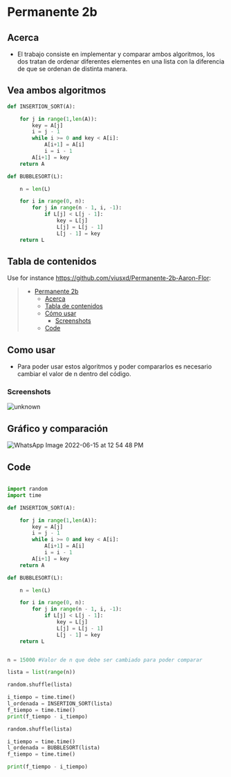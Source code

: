 # Permanente 2b

## Acerca

* El trabajo consiste en implementar y comparar ambos algoritmos, los dos tratan de ordenar diferentes elementes en una lista con la diferencia de que se ordenan de distinta manera.

## Vea ambos algoritmos

```python
def INSERTION_SORT(A):

    for j in range(1,len(A)):
        key = A[j]
        i = j - 1
        while i >= 0 and key < A[i]:
            A[i+1] = A[i]
            i = i - 1
        A[i+1] = key
    return A

def BUBBLESORT(L):

    n = len(L)

    for i in range(0, n):
        for j in range(n - 1, i, -1):
            if L[j] < L[j - 1]:
                key = L[j]
                L[j] = L[j - 1]
                L[j - 1] = key
    return L

```

## Tabla de contenidos

Use for instance <https://github.com/viusxd/Permanente-2b-Aaron-Flor>:

> * [Permanente 2b](#Permanente-2b)
>   * [Acerca](#Acerca)
>   * [Tabla de contenidos](#tabla-de-contenidos)
>   * [Cómo usar](#Cómo-usar)
>     * [Screenshots](#screenshots)
>   * [Code](#code)

## Como usar

* Para poder usar estos algoritmos y poder compararlos es necesario cambiar el valor de n dentro del código.

### Screenshots

![unknown](https://user-images.githubusercontent.com/102131155/173859409-fa11068e-7e0d-4d65-afb6-203bba0cedd6.jpg)

## Gráfico y comparación

![WhatsApp Image 2022-06-15 at 12 54 48 PM](https://user-images.githubusercontent.com/102131155/173893302-a689bc8e-e08f-484f-a2dd-1104712f7f6e.jpeg)

## Code

```python

import random
import time

def INSERTION_SORT(A):

    for j in range(1,len(A)):
        key = A[j]
        i = j - 1
        while i >= 0 and key < A[i]:
            A[i+1] = A[i]
            i = i - 1
        A[i+1] = key
    return A

def BUBBLESORT(L):

    n = len(L)

    for i in range(0, n):
        for j in range(n - 1, i, -1):
            if L[j] < L[j - 1]:
                key = L[j]
                L[j] = L[j - 1]
                L[j - 1] = key
    return L


n = 15000 #Valor de n que debe ser cambiado para poder comparar

lista = list(range(n))

random.shuffle(lista)

i_tiempo = time.time()
l_ordenada = INSERTION_SORT(lista)
f_tiempo = time.time()
print(f_tiempo - i_tiempo)

random.shuffle(lista)

i_tiempo = time.time()
l_ordenada = BUBBLESORT(lista)
f_tiempo = time.time()

print(f_tiempo - i_tiempo)


```

